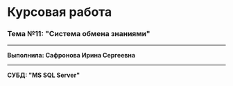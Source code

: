 # Курсовая работа
### Тема №11: "Система обмена знаниями"

---

**Выполнила: Сафронова Ирина Сергеевна**

---

**СУБД: "MS SQL Server"**